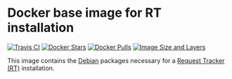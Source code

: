 # Docker base image for RT installation

[![Travis CI](https://img.shields.io/travis/cloos/docker-rt-base/master.svg)](https://travis-ci.org/cloos/docker-rt-base)
[![Docker Stars](https://img.shields.io/docker/stars/netsandbox/request-tracker-base.svg)](https://hub.docker.com/r/netsandbox/request-tracker-base/)
[![Docker Pulls](https://img.shields.io/docker/pulls/netsandbox/request-tracker-base.svg)](https://hub.docker.com/r/netsandbox/request-tracker-base/)
[![Image Size and Layers](https://images.microbadger.com/badges/image/netsandbox/request-tracker-base.svg)](https://microbadger.com/images/netsandbox/request-tracker-base "Get your own image badge on microbadger.com")

This image contains the [Debian](https://www.debian.org/) packages necessary for a [Request Tracker (RT)](https://www.bestpractical.com/rt/) installation.
